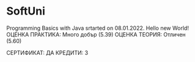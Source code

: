 # SoftUni

Programming Basics with Java srtarted on 08.01.2022. Hello new World!
ОЦЕНКА ПРАКТИКА: Много добър (5.39)
ОЦЕНКА ТЕОРИЯ: Отличен (5.60)
	
СЕРТИФИКАТ: ДА
КРЕДИТИ: 3

